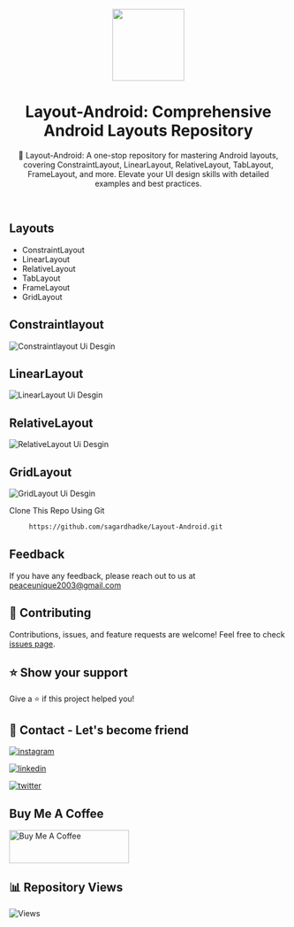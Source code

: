 <p align="center">
    <img src="https://github.com/sagardhadke/Layout-Android/assets/70995022/080ab9ed-7059-4611-ad17-b4b217ee4b2a"
        height="130">
</p>

<h1 align="center">Layout-Android: Comprehensive Android Layouts Repository</h1>

<p align="center">  
🚀 Layout-Android: A one-stop repository for mastering Android layouts, covering ConstraintLayout, LinearLayout, RelativeLayout, TabLayout, FrameLayout, and more. Elevate your UI design skills with detailed examples and best practices.
</p>
</br>

## Layouts

- ConstraintLayout
- LinearLayout
- RelativeLayout
- TabLayout
- FrameLayout
- GridLayout

## Constraintlayout

![Constraintlayout Ui Desgin](https://github.com/sagardhadke/Layout-Android/assets/70995022/c295a03d-31c1-42fc-b94c-6612b2d89dbe)

## LinearLayout

![LinearLayout Ui Desgin](https://github.com/sagardhadke/Layout-Android/assets/70995022/3f044a92-54a0-40a5-a58d-099f52013cc7)

## RelativeLayout

![RelativeLayout Ui Desgin](https://github.com/sagardhadke/Layout-Android/assets/70995022/95e37651-05ed-44d1-9dea-f45b6857ffff)

## GridLayout

![GridLayout Ui Desgin](https://github.com/sagardhadke/Layout-Android/assets/70995022/331dd2a9-345b-43c2-a329-835f3d4b8087)


Clone This Repo Using Git 

```bash
     https://github.com/sagardhadke/Layout-Android.git
```

## Feedback

If you have any feedback, please reach out to us at peaceunique2003@gmail.com

## 🤝 Contributing

Contributions, issues, and feature requests are welcome! Feel free to check [issues page](https://github.com/sagardhadke/Layout-Android/issues).

## ⭐ Show your support

Give a ⭐️ if this project helped you!

## 🔗 Contact - Let's become friend
[![instagram](https://img.shields.io/badge/Instagram-E4405F?style=for-the-badge&logo=instagram&logoColor=white)](https://www.instagram.com/sagardhadke_uc/)

[![linkedin](https://img.shields.io/badge/linkedin-0A66C2?style=for-the-badge&logo=linkedin&logoColor=white)](https://www.linkedin.com/in/sagar-dhadke-6a466b206/)

[![twitter](https://img.shields.io/badge/twitter-1DA1F2?style=for-the-badge&logo=twitter&logoColor=white)](https://twitter.com/sagardhadke_uc)

## Buy Me A Coffee

<a href="https://www.buymeacoffee.com/sagardhadke" target="_blank"><img src="https://cdn.buymeacoffee.com/buttons/v2/default-blue.png" alt="Buy Me A Coffee" style="height: 60px !important;width: 217px !important;" ></a>

## 📊 Repository Views

![Views](https://profile-counter.glitch.me/Layout-Android/count.svg)
